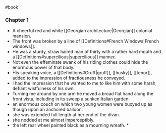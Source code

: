 #book 
### Chapter 1
* A cheerful red and white [[Georgian architecture|Georgian]] colonial mansion.
* The front was broken by a line of [[Definitions#French Windows|French windows]].
* He was a sturdy, straw haired man of thirty with a rather hard mouth and a [[Definitions#supercilious|supercilious]] manner.
* Not even the effeminate swank of his riding clothes could hide the enormous power of that body.
* His speaking voice, a [[Definitions#Gruff|gruff]], [[husky]], [[tenor]], added to the impression of fractiousness he conveyed.
* I had the impression that he wanted to me to like him with some harsh, defiant wistfulness of his own.
* Turning me around by one arm he moved a broad flat hand along the front vista, including in its sweep a sunken Italian garden.
* an enormous couch on which two young women were buoyed up as though upon an anchored balloon.
* she was extended full length at her end of the divan.
* she nodded at me almost imperceptibly.
* the left rear wheel painted black as a mourning wreath.
	* 